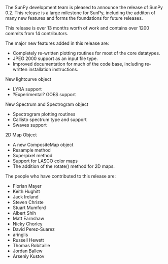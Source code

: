 The SunPy development team is pleased to announce the release of SunPy 0.2.
This release is a large milestone for SunPy, including the additon of many new features and forms the foundations for future releases.

This release is over 13 months worth of work and contains over 1200 commits from 14 contributors.

The major new features added in this release are:

* Completely re-written plotting routines for most of the core datatypes.
* JPEG 2000 support as an input file type.
* Improved documentation for much of the code base, including re-written installation instructions.

New lightcurve object
* LYRA support
* ?Experimental? GOES support

New Spectrum and Spectrogram object
* Spectrogram plotting routines
* Callisto spectrum type and support
* Swaves support

2D Map Object
* A new CompositeMap object
* Resample method
* Superpixel method
* Support for LASCO color maps
* The addition of the rotate() method for 2D maps.

The people who have contributed to this release are:

* Florian Mayer
* Keith Hughitt
* Jack Ireland
* Steven Christe
* Stuart Mumford
* Albert Shih
* Matt Earnshaw
* Nicky Chorley
* David Perez-Suarez
* aringlis
* Russell Hewett
* Thomas Robitaille
* Jordan Ballew
* Arseniy Kustov
